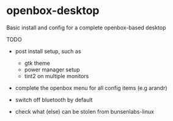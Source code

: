 # openbox-desktop

Basic install and config for a complete openbox-based desktop


TODO
- post install setup, such as 
  - gtk theme
  - power manager setup
  - tint2 on multiple monitors
  
- complete the openbox menu for all config items (e.g arandr)

- switch off bluetooth by default

- check what (else) can be stolen from bunsenlabs-linux
